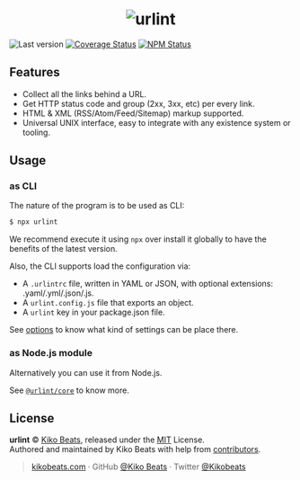 <h1 align="center">
  <img src="https://urlint.co/static/images/preview.jpg" alt="urlint">
</h1>

![Last version](https://img.shields.io/github/tag/urlint/urlint.svg?style=flat-square)
[![Coverage Status](https://img.shields.io/coveralls/urlint/urlint.svg?style=flat-square)](https://coveralls.io/github/urlint/urlint)
[![NPM Status](https://img.shields.io/npm/dm/metascraper.svg?style=flat-square)](https://www.npmjs.org/package/urlint)

## Features

- Collect all the links behind a URL.
- Get HTTP status code and group (2xx, 3xx, etc) per every link.
- HTML & XML (RSS/Atom/Feed/Sitemap) markup supported.
- Universal UNIX interface, easy to integrate with any existence system or tooling.

## Usage

### as CLI

The nature of the program is to be used as CLI:

```bash
$ npx urlint
```

We recommend execute it using `npx` over install it globally to have the benefits of the latest version.

Also, the CLI supports load the configuration via:

- A `.urlintrc` file, written in YAML or JSON, with optional extensions: .yaml/.yml/.json/.js.
- A `urlint.config.js` file that exports an object.
- A `urlint` key in your package.json file.

See [options](/packages/core/README.md#options) to know what kind of settings can be place there.

### as Node.js module

Alternatively you can use it from Node.js.

See [`@urlint/core`](/packages/core/README.md) to know more.

## License

**urlint** © [Kiko Beats](https://kikobeats.com), released under the [MIT](https://github.com/urlint/urlint/blob/master/LICENSE) License.<br>
Authored and maintained by Kiko Beats with help from [contributors](https://github.com/urlint/urlint/contributors).

> [kikobeats.com](https://kikobeats.com) · GitHub [@Kiko Beats](https://github.com/Kikobeats) · Twitter [@Kikobeats](https://twitter.com/Kikobeats)
